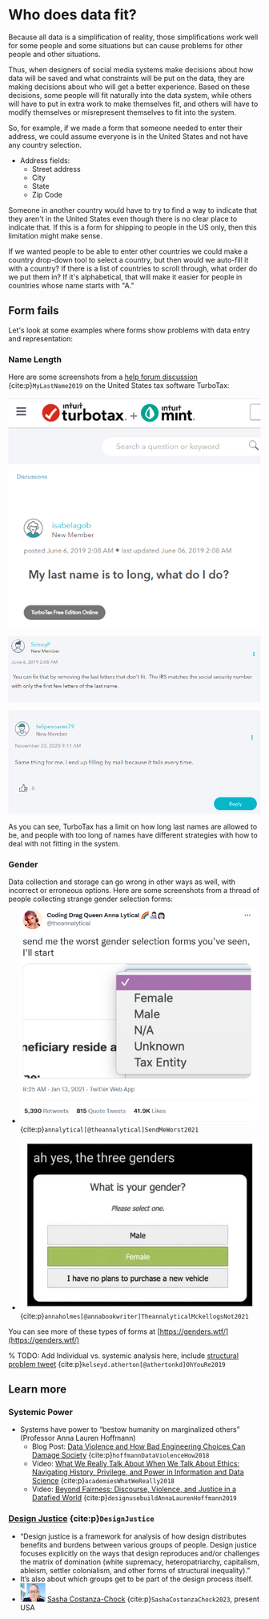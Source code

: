 # Who does data fit?
Because all data is a simplification of reality, those simplifications work well for some people and some situations but can cause problems for other people and other situations.

Thus, when designers of social media systems make decisions about how data will be saved and what constraints will be put on the data, they are making decisions about who will get a better experience. Based on these decisions, some people will fit naturally into the data system, while others will have to put in extra work to make themselves fit, and others will have to modify themselves or misrepresent themselves to fit into the system.

So, for example, if we made a form that someone needed to enter their address, we could assume everyone is in the United States and not have any country selection.
- Address fields:
  - Street address
  - City
  - State
  - Zip Code

Someone in another country would have to try to find a way to indicate that they aren't in the United States even though there is no clear place to indicate that. If this is a form for shipping to people in the US only, then this limitation might make sense.

If we wanted people to be able to enter other countries we could make a country drop-down tool to select a country, but then would we auto-fill it with a country? If there is a list of countries to scroll through, what order do we put them in? If it's alphabetical, that will make it easier for people in countries whose name starts with "A."


## Form fails
Let's look at some examples where forms show problems with data entry and representation:

### Name Length
Here are some screenshots from a [help forum discussion](https://ttlc.intuit.com/community/taxes/discussion/my-last-name-is-to-long-what-do-i-do/00/655670) {cite:p}`MyLastName2019` on the United States tax software TurboTax:

![Screenshot from turbotax help forum. A user in 2019 posted the question: "My last name is too long, what do I do?"](tax_name1.png)

![Screenshot from turbotax help forum. A user in 2019 replied "You can fix that by removing the last letters that don't fit. The IRS matches the social security number with only the first few letters of the last name."](tax_name2.png)

![Screenshot from turbotax help forum. A user in 2020 replied "Same thing for me. I end up filling by mail because it fails every time."](tax_name3.png)

As you can see, TurboTax has a limit on how long last names are allowed to be, and people with too long of names have different strategies with how to deal with not fitting in the system.

### Gender
Data collection and storage can go wrong in other ways as well, with incorrect or erroneous options. Here are some screenshots from a thread of people collecting strange gender selection forms:

- [![Tweet from user "Coding Drag Queen Anna Lytical" with handle "@theannalytical". The tweet text is "send me the worst gender selection forms you've seen, I'll start" and the image is of a dropdown with the following options: Female, Male, N/A, Unknown, Tax Entity"](gender_select1.png)](https://twitter.com/theannalytical/status/1349392166716657664?s=20) {cite:p}`annalytical[@theannalytical]SendMeWorst2021`

- [![image that says "ah yes, the three genders" and below it is a screenshot of a form that says "What is your gender? Please select one." and the options are: "Male", "Female", and "I have no plans to purchase a new vehicle"](gender_select2.png)](https://twitter.com/annabookwriter/status/1349410399574102016?s=20) {cite:p}`annaholmes[@annabookwriter]TheannalyticalMckellogsNot2021`

You can see more of these types of forms at [https://genders.wtf/](https://genders.wtf/)

% TODO: Add Individual vs. systemic analysis here, include [structural problem tweet](https://twitter.com/athertonkd/status/1120376944061583360) {cite:p}`kelseyd.atherton[@athertonkd]OhYouRe2019`

## Learn more
### Systemic Power
- Systems have power to “bestow humanity on marginalized others” (Professor Anna Lauren Hoffmann)
  - Blog Post: [Data Violence and How Bad Engineering Choices Can Damage Society](https://medium.com/s/story/data-violence-and-how-bad-engineering-choices-can-damage-society-39e44150e1d4) {cite:p}`hoffmannDataViolenceHow2018`
  - Video: [What We Really Talk About When We Talk About Ethics: Navigating History, Privilege, and Power in Information and Data Science](https://vimeo.com/250857851) {cite:p}`academiesWhatWeReally2018`
  - Video: [Beyond Fairness: Discourse, Violence, and Justice in a Datafied World](https://vimeo.com/335550401) {cite:p}`designusebuildAnnaLaurenHoffmann2019`

### [Design Justice](https://design-justice.pubpub.org/) {cite:p}`DesignJustice`
- “Design justice is a framework for analysis of how design distributes benefits and burdens between various groups of people. Design justice focuses explicitly on the ways that design reproduces and/or challenges the matrix of domination (white supremacy, heteropatriarchy, capitalism, ableism, settler colonialism, and other forms of structural inequality).”
- It’s also about which groups get to be part of the design process itself.
- [![Photo of Sasha Costanza-Chock](costanza-chock.png)](https://en.wikipedia.org/wiki/Sasha_Costanza-Chock) [Sasha Costanza-Chock](https://en.wikipedia.org/wiki/Sasha_Costanza-Chock) {cite:p}`SashaCostanzaChock2023`, present USA